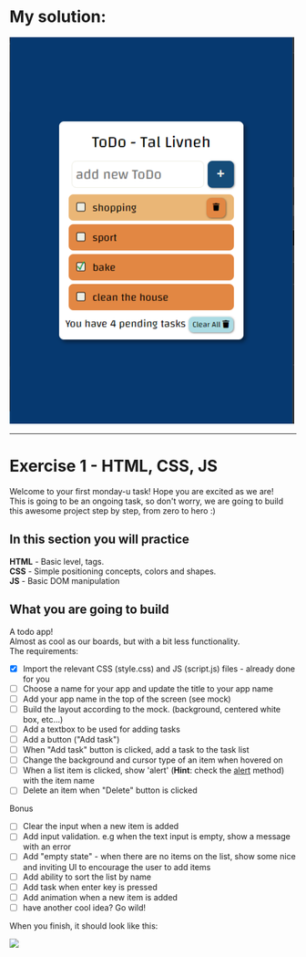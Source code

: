 # My solution:

<img width="500" src="img\first.png" alt="solution"/>

---

# Exercise 1 - HTML, CSS, JS

Welcome to your first monday-u task! Hope you are excited as we are!  
This is going to be an ongoing task, so don't worry, we are going to build this awesome project step by step, from zero to hero :)

## In this section you will practice

**HTML** - Basic level, tags.  
**CSS** - Simple positioning concepts, colors and shapes.  
**JS** - Basic DOM manipulation

## What you are going to build

A todo app!  
Almost as cool as our boards, but with a bit less functionality.  
The requirements:

- [x] Import the relevant CSS (style.css) and JS (script.js) files - already done for you
- [ ] Choose a name for your app and update the title to your app name
- [ ] Add your app name in the top of the screen (see mock)
- [ ] Build the layout according to the mock. (background, centered white box, etc...)
- [ ] Add a textbox to be used for adding tasks
- [ ] Add a button ("Add task")
- [ ] When "Add task" button is clicked, add a task to the task list
- [ ] Change the background and cursor type of an item when hovered on
- [ ] When a list item is clicked, show 'alert' (**Hint**: check the [alert](https://developer.mozilla.org/en-US/docs/Web/API/Window/alert) method) with the item name
- [ ] Delete an item when "Delete" button is clicked

Bonus

- [ ] Clear the input when a new item is added
- [ ] Add input validation. e.g when the text input is empty, show a message with an error
- [ ] Add "empty state" - when there are no items on the list, show some nice and inviting UI to encourage the user to add items
- [ ] Add ability to sort the list by name
- [ ] Add task when enter key is pressed
- [ ] Add animation when a new item is added
- [ ] have another cool idea? Go wild!

When you finish, it should look like this:

![](https://res.cloudinary.com/practicaldev/image/fetch/s--pyyuGSZ9--/c_imagga_scale,f_auto,fl_progressive,h_420,q_auto,w_1000/https://dev-to-uploads.s3.amazonaws.com/i/o96lsrld21tk232kidu4.png)

